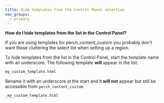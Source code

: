 ```yaml
---
title: Hide templates from the Control Panel selection
nav_groups:
  - primary
---
```


**How do I hide templates from the list in the Control Panel?**

If you are using templates for perch_content_custom you probably don't want these cluttering the select list when setting up a region.

To hide templates from the list in the Control Panel, start the template name with an underscore. The following template **will** appear in the list:

```html
my_custom_template.html
```

Rename it with an underscore at the start and it **will not** appear but still be accessible from `perch_content_custom`.

```html
_my_custom_template.html
```

